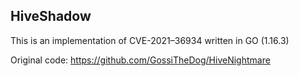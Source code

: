 ## HiveShadow

This is an implementation of CVE-2021–36934 written in GO (1.16.3)

Original code: https://github.com/GossiTheDog/HiveNightmare